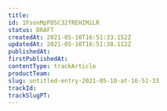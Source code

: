 ```yaml
---
title: 
id: 1FsonMpPD5C32fREHIMiLR
status: DRAFT
createdAt: 2021-05-10T16:51:33.152Z
updatedAt: 2021-05-10T16:51:38.112Z
publishedAt: 
firstPublishedAt: 
contentType: trackArticle
productTeam: 
slug: untitled-entry-2021-05-10-at-16-51-33
trackId: 
trackSlugPT: 
---
```



